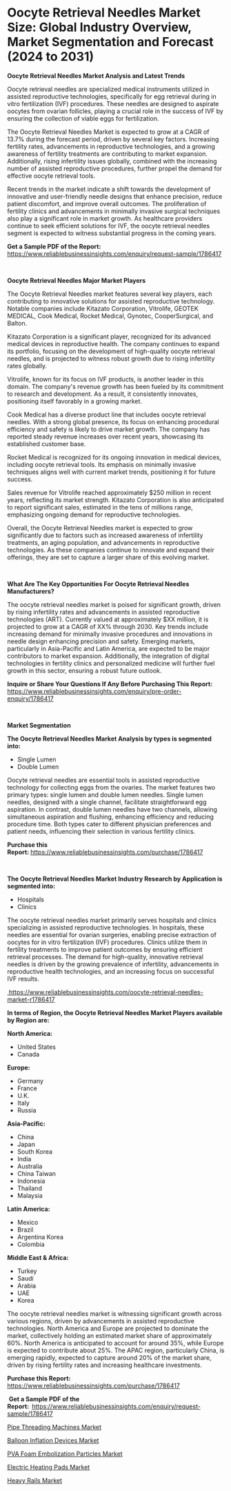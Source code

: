 <p><h1>Oocyte Retrieval Needles Market Size: Global Industry Overview, Market Segmentation and Forecast (2024 to 2031)</h1></p><p><strong>Oocyte Retrieval Needles Market Analysis and Latest Trends</strong></p>
<p><p>Oocyte retrieval needles are specialized medical instruments utilized in assisted reproductive technologies, specifically for egg retrieval during in vitro fertilization (IVF) procedures. These needles are designed to aspirate oocytes from ovarian follicles, playing a crucial role in the success of IVF by ensuring the collection of viable eggs for fertilization. </p><p>The Oocyte Retrieval Needles Market is expected to grow at a CAGR of 13.7% during the forecast period, driven by several key factors. Increasing fertility rates, advancements in reproductive technologies, and a growing awareness of fertility treatments are contributing to market expansion. Additionally, rising infertility issues globally, combined with the increasing number of assisted reproductive procedures, further propel the demand for effective oocyte retrieval tools.</p><p>Recent trends in the market indicate a shift towards the development of innovative and user-friendly needle designs that enhance precision, reduce patient discomfort, and improve overall outcomes. The proliferation of fertility clinics and advancements in minimally invasive surgical techniques also play a significant role in market growth. As healthcare providers continue to seek efficient solutions for IVF, the oocyte retrieval needles segment is expected to witness substantial progress in the coming years.</p></p>
<p><strong>Get a Sample PDF of the Report:&nbsp;</strong> <a href="https://www.reliablebusinessinsights.com/enquiry/request-sample/1786417?utm_campaign=1475&utm_medium=2&utm_source=Github&utm_content=ia&utm_term=09102024&utm_id=oocyte-retrieval-needles">https://www.reliablebusinessinsights.com/enquiry/request-sample/1786417</a></p>
<p>&nbsp;</p>
<p><strong>Oocyte Retrieval Needles Major Market Players</strong></p>
<p><p>The Oocyte Retrieval Needles market features several key players, each contributing to innovative solutions for assisted reproductive technology. Notable companies include Kitazato Corporation, Vitrolife, GEOTEK MEDICAL, Cook Medical, Rocket Medical, Gynotec, CooperSurgical, and Balton.</p><p>Kitazato Corporation is a significant player, recognized for its advanced medical devices in reproductive health. The company continues to expand its portfolio, focusing on the development of high-quality oocyte retrieval needles, and is projected to witness robust growth due to rising infertility rates globally.</p><p>Vitrolife, known for its focus on IVF products, is another leader in this domain. The company's revenue growth has been fueled by its commitment to research and development. As a result, it consistently innovates, positioning itself favorably in a growing market.</p><p>Cook Medical has a diverse product line that includes oocyte retrieval needles. With a strong global presence, its focus on enhancing procedural efficiency and safety is likely to drive market growth. The company has reported steady revenue increases over recent years, showcasing its established customer base.</p><p>Rocket Medical is recognized for its ongoing innovation in medical devices, including oocyte retrieval tools. Its emphasis on minimally invasive techniques aligns well with current market trends, positioning it for future success.</p><p>Sales revenue for Vitrolife reached approximately $250 million in recent years, reflecting its market strength. Kitazato Corporation is also anticipated to report significant sales, estimated in the tens of millions range, emphasizing ongoing demand for reproductive technologies.</p><p>Overall, the Oocyte Retrieval Needles market is expected to grow significantly due to factors such as increased awareness of infertility treatments, an aging population, and advancements in reproductive technologies. As these companies continue to innovate and expand their offerings, they are set to capture a larger share of this evolving market.</p></p>
<p>&nbsp;</p>
<p><strong>What Are The Key Opportunities For Oocyte Retrieval Needles Manufacturers?</strong></p>
<p><p>The oocyte retrieval needles market is poised for significant growth, driven by rising infertility rates and advancements in assisted reproductive technologies (ART). Currently valued at approximately $XX million, it is projected to grow at a CAGR of XX% through 2030. Key trends include increasing demand for minimally invasive procedures and innovations in needle design enhancing precision and safety. Emerging markets, particularly in Asia-Pacific and Latin America, are expected to be major contributors to market expansion. Additionally, the integration of digital technologies in fertility clinics and personalized medicine will further fuel growth in this sector, ensuring a robust future outlook.</p></p>
<p><strong>Inquire or Share Your Questions If Any Before Purchasing This Report:</strong> <a href="https://www.reliablebusinessinsights.com/enquiry/pre-order-enquiry/1786417?utm_campaign=1475&utm_medium=2&utm_source=Github&utm_content=ia&utm_term=09102024&utm_id=oocyte-retrieval-needles">https://www.reliablebusinessinsights.com/enquiry/pre-order-enquiry/1786417</a></p>
<p>&nbsp;</p>
<p><strong>Market Segmentation</strong></p>
<p><strong>The Oocyte Retrieval Needles Market Analysis by types is segmented into:</strong></p>
<p><ul><li>Single Lumen</li><li>Double Lumen</li></ul></p>
<p><p>Oocyte retrieval needles are essential tools in assisted reproductive technology for collecting eggs from the ovaries. The market features two primary types: single lumen and double lumen needles. Single lumen needles, designed with a single channel, facilitate straightforward egg aspiration. In contrast, double lumen needles have two channels, allowing simultaneous aspiration and flushing, enhancing efficiency and reducing procedure time. Both types cater to different physician preferences and patient needs, influencing their selection in various fertility clinics.</p></p>
<p><strong>Purchase this Report:&nbsp;</strong><a href="https://www.reliablebusinessinsights.com/purchase/1786417?utm_campaign=1475&utm_medium=2&utm_source=Github&utm_content=ia&utm_term=09102024&utm_id=oocyte-retrieval-needles">https://www.reliablebusinessinsights.com/purchase/1786417</a></p>
<p>&nbsp;</p>
<p><strong>The Oocyte Retrieval Needles Market Industry Research by Application is segmented into:</strong></p>
<p><ul><li>Hospitals</li><li>Clinics</li></ul></p>
<p><p>The oocyte retrieval needles market primarily serves hospitals and clinics specializing in assisted reproductive technologies. In hospitals, these needles are essential for ovarian surgeries, enabling precise extraction of oocytes for in vitro fertilization (IVF) procedures. Clinics utilize them in fertility treatments to improve patient outcomes by ensuring efficient retrieval processes. The demand for high-quality, innovative retrieval needles is driven by the growing prevalence of infertility, advancements in reproductive health technologies, and an increasing focus on successful IVF results.</p></p>
<p><a href="https://www.reliablebusinessinsights.com/oocyte-retrieval-needles-market-r1786417?utm_campaign=1475&utm_medium=2&utm_source=Github&utm_content=ia&utm_term=09102024&utm_id=oocyte-retrieval-needles">&nbsp;https://www.reliablebusinessinsights.com/oocyte-retrieval-needles-market-r1786417</a></p>
<p><strong>In terms of Region, the Oocyte Retrieval Needles Market Players available by Region are:</strong></p>
<p>
    <p> <strong> North America: </strong>
        <ul>
            <li>United States</li>
            <li>Canada</li>
        </ul>
        </p> 
    <p> <strong> Europe: </strong>
        <ul>
            <li>Germany</li>
            <li>France</li>
            <li>U.K.</li>
            <li>Italy</li>
            <li>Russia</li>
        </ul>
        </p> 
    <p> <strong> Asia-Pacific: </strong>
        <ul>
            <li>China</li>
            <li>Japan</li>
            <li>South Korea</li>
            <li>India</li>
            <li>Australia</li>
            <li>China Taiwan</li>
            <li>Indonesia</li>
            <li>Thailand</li>
            <li>Malaysia</li>
        </ul>
        </p> 
    <p> <strong> Latin America: </strong>
        <ul>
            <li>Mexico</li>
            <li>Brazil</li>
            <li>Argentina Korea</li>
            <li>Colombia</li>
        </ul>
        </p> 
    <p> <strong> Middle East & Africa: </strong>
        <ul>
            <li>Turkey</li>
            <li>Saudi</li>
            <li>Arabia</li>
            <li>UAE</li>
            <li>Korea</li>
        </ul>
    </p>
    </p>
<p><p>The oocyte retrieval needles market is witnessing significant growth across various regions, driven by advancements in assisted reproductive technologies. North America and Europe are projected to dominate the market, collectively holding an estimated market share of approximately 60%. North America is anticipated to account for around 35%, while Europe is expected to contribute about 25%. The APAC region, particularly China, is emerging rapidly, expected to capture around 20% of the market share, driven by rising fertility rates and increasing healthcare investments.</p></p>
<p><strong>Purchase this Report: </strong><a href="https://www.reliablebusinessinsights.com/purchase/1786417?utm_campaign=1475&utm_medium=2&utm_source=Github&utm_content=ia&utm_term=09102024&utm_id=oocyte-retrieval-needles">https://www.reliablebusinessinsights.com/purchase/1786417</a></p>
<p>&nbsp;<strong>Get a Sample PDF of the Report:&nbsp;&nbsp;</strong><a href="https://www.reliablebusinessinsights.com/enquiry/request-sample/1786417?utm_campaign=1475&utm_medium=2&utm_source=Github&utm_content=ia&utm_term=09102024&utm_id=oocyte-retrieval-needles">https://www.reliablebusinessinsights.com/enquiry/request-sample/1786417</a></p>
<p><strong></strong></p>
<p><p><a href="https://www.linkedin.com/pulse/pipe-threading-machines-market-outlook-forecast-from-2024-2031-pcuxc?trackingId=8aWzMPnARsqopWWN5Zkm9w%3D%3D&utm_campaign=1475&utm_medium=2&utm_source=Github&utm_content=ia&utm_term=09102024&utm_id=oocyte-retrieval-needles">Pipe Threading Machines Market</a></p><p><a href="https://www.linkedin.com/pulse/strategic-market-insights-navigating-global-balloon-oo8je?utm_campaign=1475&utm_medium=2&utm_source=Github&utm_content=ia&utm_term=09102024&utm_id=oocyte-retrieval-needles">Balloon Inflation Devices Market</a></p><p><a href="https://www.linkedin.com/pulse/global-pva-foam-embolization-particles-market-trends-analysis-ppacf?utm_campaign=1475&utm_medium=2&utm_source=Github&utm_content=ia&utm_term=09102024&utm_id=oocyte-retrieval-needles">PVA Foam Embolization Particles Market</a></p><p><a href="https://www.linkedin.com/pulse/electric-heating-pads-industry-insights-report-analyzing-market-blpec?trackingId=wmsrrPU7Q3i%2BXEc1n1n9dQ%3D%3D&utm_campaign=1475&utm_medium=2&utm_source=Github&utm_content=ia&utm_term=09102024&utm_id=oocyte-retrieval-needles">Electric Heating Pads Market</a></p><p><a href="https://www.linkedin.com/pulse/global-heavy-rails-market-size-expected-experience-cagr-12-through-j4inf?utm_campaign=1475&utm_medium=2&utm_source=Github&utm_content=ia&utm_term=09102024&utm_id=oocyte-retrieval-needles">Heavy Rails Market</a></p></p>